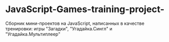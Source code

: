 # JavaScript-Games-training-project-
Сборник мини-проектов на JavaScript, написанных в качестве тренировки: игры "Загадки", "Угадайка.Сингл" и "Угадайка.Мультиплеер"

